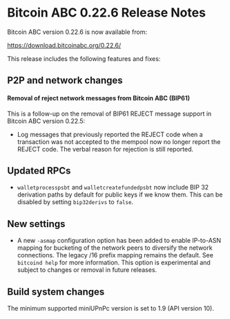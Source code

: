 # Bitcoin ABC 0.22.6 Release Notes

Bitcoin ABC version 0.22.6 is now available from:

  <https://download.bitcoinabc.org/0.22.6/>

This release includes the following features and fixes:

P2P and network changes
-----------------------

#### Removal of reject network messages from Bitcoin ABC (BIP61)

This is a follow-up on the removal of BIP61 REJECT message support in
Bitcoin ABC version 0.22.5:

* Log messages that previously reported the REJECT code when a transaction was
  not accepted to the mempool now no longer report the REJECT code. The verbal
  reason for rejection is still reported.

Updated RPCs
------------

- `walletprocesspsbt` and `walletcreatefundedpsbt` now include BIP 32
  derivation paths by default for public keys if we know them. This can be
  disabled by setting `bip32derivs` to `false`.

New settings
------------

- A new `-asmap` configuration option has been added to enable IP-to-ASN mapping
  for bucketing of the network peers to diversify the network connections. The
  legacy /16 prefix mapping remains the default. See `bitcoind help` for more
  information. This option is experimental and subject to changes or removal in
  future releases.

Build system changes
--------------------

The minimum supported miniUPnPc version is set to 1.9 (API version 10).
